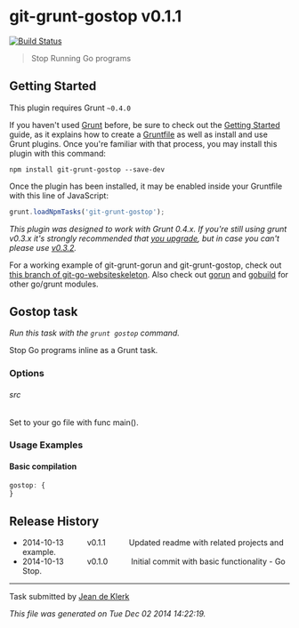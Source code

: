 # git-grunt-gostop v0.1.1

[![Build Status](https://travis-ci.org/jadekler/git-grunt-gostop.svg)](https://travis-ci.org/jadekler/git-grunt-gostop)

> Stop Running Go programs



## Getting Started
This plugin requires Grunt `~0.4.0`

If you haven't used [Grunt](http://gruntjs.com/) before, be sure to check out the [Getting Started](http://gruntjs.com/getting-started) guide, as it explains how to create a [Gruntfile](http://gruntjs.com/sample-gruntfile) as well as install and use Grunt plugins. Once you're familiar with that process, you may install this plugin with this command:

```shell
npm install git-grunt-gostop --save-dev
```

Once the plugin has been installed, it may be enabled inside your Gruntfile with this line of JavaScript:

```js
grunt.loadNpmTasks('git-grunt-gostop');
```

*This plugin was designed to work with Grunt 0.4.x. If you're still using grunt v0.3.x it's strongly recommended that [you upgrade](http://gruntjs.com/upgrading-from-0.3-to-0.4), but in case you can't please use [v0.3.2](https://github.com/gruntjs/grunt-contrib-cssmin/tree/grunt-0.3-stable).*

For a working example of git-grunt-gorun and git-grunt-gostop, check out [this branch of git-go-websiteskeleton](https://github.com/jadekler/git-go-websiteskeleton/tree/grunt). Also check out [gorun](https://github.com/jadekler/git-grunt-gorun) and [gobuild](https://github.com/jadekler/git-grunt-gobuild) for other go/grunt modules.


## Gostop task
_Run this task with the `grunt gostop` command._

Stop Go programs inline as a Grunt task.
### Options

###### src
Set to your go file with func main().
### Usage Examples

#### Basic compilation

```javascript
gostop: {
}
```

## Release History

 * 2014-10-13   v0.1.1   Updated readme with related projects and example.
 * 2014-10-13   v0.1.0   Initial commit with basic functionality - Go Stop.

---

Task submitted by [Jean de Klerk](jeandeklerk.com)

*This file was generated on Tue Dec 02 2014 14:22:19.*
